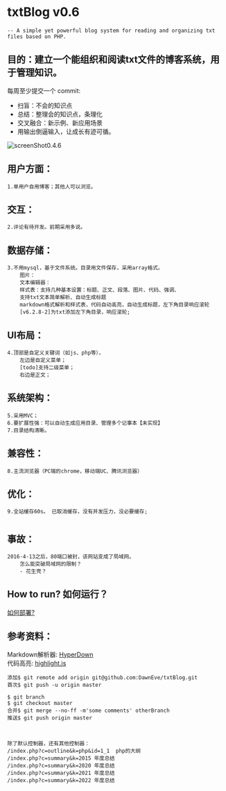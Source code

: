 txtBlog v0.6
===============================
	-- A simple yet powerful blog system for reading and organizing txt files based on PHP. 

## 目的：建立一个能组织和阅读txt文件的博客系统，用于管理知识。  


每周至少提交一个 commit: 
- 扫盲：不会的知识点
- 总结：整理会的知识点，条理化
- 交叉融合：新示例、新应用场景
- 用输出倒逼输入，让成长有迹可循。



![screenShot0.4.6](./public/images/screenShot0.4.6.jpg)


## 用户方面：  
	1.单用户自用博客；其他人可以浏览。  
	
## 交互：  
	2.评论有待开发。前期采用多说。  
	
## 数据存储：  
	3.不用mysql，基于文件系统。目录用文件保存，采用array格式。  
		图片：  
		文本编辑器：  
		样式表：支持几种基本设置：标题、正文、段落、图片、代码、强调、  
		支持txt文本简单解析、自动生成标题  
		markdown格式解析和样式表，代码自动高亮，自动生成标题，左下角目录响应滚轮
		[v6.2.8-2]为txt添加左下角目录，响应滚轮;		
		
## UI布局：  
	4.顶部是自定义关键词（如js、php等），  
		左边是自定义菜单；  
		[todo]支持二级菜单；  
		右边是正文；  

## 系统架构：  
	5.采用MVC；  
	6.要扩展性强：可以自动生成应用目录、管理多个记事本【未实现】  
	7.目录结构清晰。  

## 兼容性：  
	8.主流浏览器（PC端的chrome，移动端UC、腾讯浏览器）  

## 优化：  
	9.全站缓存60s。 已取消缓存，没有并发压力，没必要缓存; 
	
## 
#


## 事故：
	2016-4-13之后，80端口被封，该网站变成了局域网。  
		怎么能突破局域网的限制？  
		- 花生壳？ 


## How to run? 如何运行？
[如何部署?](help/howToRun.md)






## 参考资料：  
Markdown解析器: [HyperDown](https://github.com/SegmentFault/HyperDown)  
代码高亮: [highlight.js](https://github.com/andris9/highlight)  


``````
添加$ git remote add origin git@github.com:DawnEve/txtBlog.git
首次$ git push -u origin master

$ git branch
$ git checkout master
合并$ git merge --no-ff -m'some comments' otherBranch
推送$ git push origin master



除了默认控制器，还有其他控制器：
/index.php?c=outline&k=php&id=1_1  php的大纲
/index.php?c=summary&k=2015 年度总结
/index.php?c=summary&k=2020 年度总结
/index.php?c=summary&k=2021 年度总结
/index.php?c=summary&k=2022 年度总结
``````
